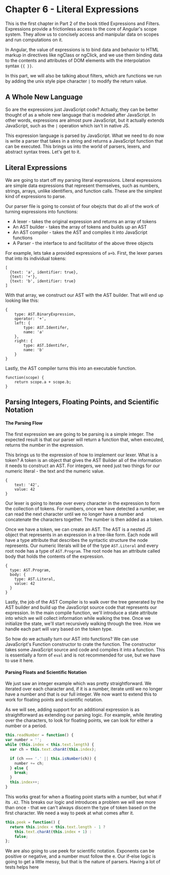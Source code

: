 # Chapter 6 - Literal Expressions

This is the first chapter in Part 2 of the book titled Expressions and Filters. Expressions provide a frictionless access to the core of Angular's scope system. They allow us to concisely access and manipular data on scopes and run computations on it.

In Angular, the value of expressions is to bind data and behavior to HTML markup in directives like ngClass or ngClick, and we use them binding data to the contents and attributes of DOM elements with the interpolation syntax `{{ }}`.

In this part, we will also be talking about filters, which are functions we run by adding the unix style pipe character `|` to modify the return value.

## A Whole New Language

So are the expressions just JavaScript code? Actually, they can be better thought of as a whole new language that is modeled after JavaScript. In other words, expressions are almost pure JavaScript, but it actually extends JavaScript, such as the `|` operation which isn't in native JS.

This expression language is parsed by JavaScript. What we need to do now is write a parser that takes in a string and returns a JavaScript function that can be executed. This brings us into the world of parsers, lexers, and abstract syntax trees. Let's get to it.

## Literal Expressions

We are going to start off my parsing literal expressions. Literal expressions are simple data expressions that represent themselves, such as numbers, strings, arrays, unlike identifiers, and function calls. These are the simplest kind of expressions to parse.

Our parser file is going to consist of four obejcts that do all of the work of turning expressions into functions:

* A lexer - takes the original expression and returns an array of tokens
* An AST builder - takes the array of tokens and builds up an AST
* An AST compiler - takes the AST and compiles it into JavaScript functions
* A Parser - the interface to and facilitator of the above three objects

For example, lets take a provided expressions of `a+b`. First, the lexer parses that into its individual tokens:

```text
[
  {text: 'a', identifier: true},
  {text: '+'},
  {text: 'b', identifier: true}
]
```

With that array, we construct our AST with the AST builder. That will end up looking like this:

```text
{
    type: AST.BinaryExpression,
    operator: '+',
    left: {
        type: AST.Identifer,
        name: 'a'
    },
    right: {
        type: AST.Identifer,
        name: 'b'
    }
}
```

Lastly, the AST compiler turns this into an executable function.

```text
function(scope) {
    return scope.a + scope.b;
}
```

## Parsing Integers, Floating Points, and Scientific Notation

#### The Parsing Flow

The first expression we are going to be parsing is a simple integer. The expected result is that our parser will return a function that, when executed, returns the number in the expression.

This brings us to the expression of how to implement our lexer. What is a token? A token is an object that gives the AST Builder all of the information it needs to construct an AST. For integers, we need just two things for our numeric literal - the text and the numeric value.

```text
{
    text: '42',
    value: 42
}
```

Our lexer is going to iterate over every character in the expression to form the collection of tokens. For numbers, once we have detected a number, we can read the next character until we no longer have a number and concatenate the characters together. The number is then added as a token.

Once we have a token, we can create an AST. The AST is a nested JS object that represents in an expression in a tree-like form. Each node will have a type attribute that describes the syntactic structure the node represents. Our numeric literals will be of the type `AST.Literal` and every root node has a type of `AST.Program`. The root node has an attribute called body that holds the contents of the expression.

```text
{
  type: AST.Program,
  body: {
    type: AST.Literal,
    value: 42
  }
}
```

Lastly, the job of the AST Compiler is to walk over the tree generated by the AST builder and build up the JavaScript source code that represents our expression. In the main compile function, we'll introduce a state attribute into which we will collect information while walking the tree. Once we initialize the state, we'll start recursively walking through the tree. How we handle each part will vary based on the token type.

So how do we actually turn our AST into functions? We can use JavaScript's Function constructor to crate the function. The constructor takes some JavaScript source and code and compiles it into a function. This is essentially a form of `eval` and is not recommended for use, but we have to use it here.

#### Parsing Floats and Scientific Notation

We just saw an integer example which was pretty straightforward. We iterated over each character and, if it is a number, iterate until we no longer have a number and that is our full integer. We now want to extend this to work for floating points and scientific notation.

As we will see, adding support for an additional expression is as straightforward as extending our parsing logic. For example, while iterating over the characters, to look for floating points, we can look for either a number or a period.

```js
this.readNumber = function() {
var number = '';
while (this.index < this.text.length) {
  var ch = this.text.charAt(this.index);

  if (ch === '.' || this.isNumber(ch)) {
    number += ch;
  } else {
    break;
  }
  this.index++;
}
```

This works great for when a floating point starts with a number, but what if its `.42`. This breaks our logic and introduces a problem we will see more than once - that we can't always discern the type of token based on the first character. We need a way to peek at what comes after it.

```js
this.peek = function() {
  return this.index < this.text.length - 1 ?
    this.text.charAt(this.index + 1) :
    false;
};
```

We are also going to use peek for scientific notation. Exponents can be positive or negative, and a number must follow the e. Our if-else logic is going to get a little messy, but that is the nature of parsers. Having a lot of tests helps here
